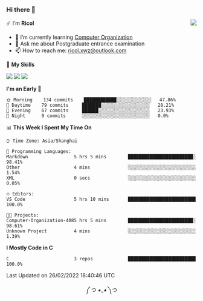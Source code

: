 ### Hi there 👋

<a href="#">
  <img align="right" src="https://github-readme-stats.vercel.app/api?username=Ricolxwz&count_private=true&show_icons=true&theme=prussian" />
</a>

☄️ I‘m **Ricol**

- 🌱 I’m currently learning [Computer Organization](https://github.com/Ricolxwz/Computer-Organization-408)
- 💬 Ask me about Postgraduate entrance examination
- 📫 How to reach me: ricol.xwz@outlook.com

🌟 **My Skills**

![](https://img.shields.io/badge/-Git-000000?style=flat-square&logo=git&logoColor=fff)
![](https://img.shields.io/badge/-C-3e74a2?style=flat-square&logo=C&logoColor=fff)
![](https://img.shields.io/badge/-Python-4fc08d?style=flat-square&logo=python&logoColor=fff)

<!--START_SECTION:waka-->
**I'm an Early 🐤** 

```text
🌞 Morning    134 commits    ████████████░░░░░░░░░░░░░   47.86% 
🌆 Daytime    79 commits     ███████░░░░░░░░░░░░░░░░░░   28.21% 
🌃 Evening    67 commits     ██████░░░░░░░░░░░░░░░░░░░   23.93% 
🌙 Night      0 commits      ░░░░░░░░░░░░░░░░░░░░░░░░░   0.0%

```


📊 **This Week I Spent My Time On** 

```text
⌚︎ Time Zone: Asia/Shanghai

💬 Programming Languages: 
Markdown                 5 hrs 5 mins        ████████████████████████░   98.41% 
Other                    4 mins              ░░░░░░░░░░░░░░░░░░░░░░░░░   1.54% 
XML                      0 secs              ░░░░░░░░░░░░░░░░░░░░░░░░░   0.05%

🔥 Editors: 
VS Code                  5 hrs 10 mins       █████████████████████████   100.0%

🐱‍💻 Projects: 
Computer-Organization-4085 hrs 5 mins        ████████████████████████░   98.61% 
Unknown Project          4 mins              ░░░░░░░░░░░░░░░░░░░░░░░░░   1.39%

```

**I Mostly Code in C** 

```text
C                        3 repos             █████████████████████████   100.0%

```



 Last Updated on 26/02/2022 18:40:46 UTC
<!--END_SECTION:waka-->

<div align="center">
༼ つ ◕_◕ ༽つ
</div>
